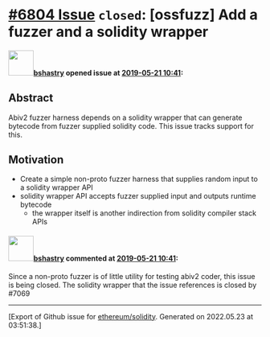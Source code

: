 # [\#6804 Issue](https://github.com/ethereum/solidity/issues/6804) `closed`: [ossfuzz] Add a fuzzer and a solidity wrapper

#### <img src="https://avatars.githubusercontent.com/u/2388185?v=4" width="50">[bshastry](https://github.com/bshastry) opened issue at [2019-05-21 10:41](https://github.com/ethereum/solidity/issues/6804):

## Abstract

Abiv2 fuzzer harness depends on a solidity wrapper that can generate bytecode from fuzzer supplied solidity code. This issue tracks support for this.

## Motivation

- Create a simple non-proto fuzzer harness that supplies random input to a solidity wrapper API
- solidity wrapper API accepts fuzzer supplied input and outputs runtime bytecode
  - the wrapper itself is another indirection from solidity compiler stack APIs

#### <img src="https://avatars.githubusercontent.com/u/2388185?v=4" width="50">[bshastry](https://github.com/bshastry) commented at [2019-05-21 10:41](https://github.com/ethereum/solidity/issues/6804#issuecomment-512814006):

Since a non-proto fuzzer is of little utility for testing abiv2 coder, this issue is being closed. The solidity wrapper that the issue references is closed by #7069


-------------------------------------------------------------------------------



[Export of Github issue for [ethereum/solidity](https://github.com/ethereum/solidity). Generated on 2022.05.23 at 03:51:38.]
